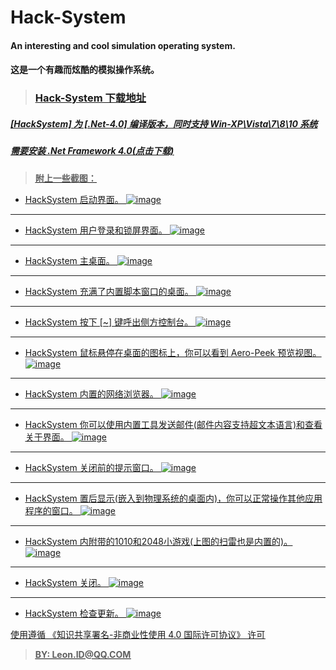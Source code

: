 # Hack-System

#### An interesting and cool simulation operating system.
#### 这是一个有趣而炫酷的模拟操作系统。

> ### __[<u>Hack-System 下载地址<u/>](https://raw.githubusercontent.com/CuteLeon/FileRepository/master/HackSystem-Execute/Hack%20System.exe)__

#####  [HackSystem] 为 [.Net-4.0] 编译版本，同时支持 Win-XP\Vista\7\8\10 系统
#####  需要安装 [<u>.Net Framework 4.0(点击下载)<u/>](https://raw.githubusercontent.com/CuteLeon/FileRepository/master/.Net%20Framework%20%204.0.exe)

> __附上一些截图：__

* HackSystem 启动界面。
![image](./Screenshot/thumb/CuteLeon.Hack-System.S01.jpg)
***
* HackSystem 用户登录和锁屏界面。
![image](./Screenshot/thumb/CuteLeon.Hack-System.S02.jpg)
***
* HackSystem 主桌面。
![image](./Screenshot/thumb/CuteLeon.Hack-System.S03.jpg)
***
* HackSystem 充满了内置脚本窗口的桌面。
![image](./Screenshot/thumb/CuteLeon.Hack-System.S04.jpg)
***
* HackSystem 按下 [~] 键呼出侧方控制台。
![image](./Screenshot/thumb/CuteLeon.Hack-System.S05.jpg)
***
* HackSystem 鼠标悬停在桌面的图标上，你可以看到 Aero-Peek 预览视图。
![image](./Screenshot/thumb/CuteLeon.Hack-System.S06.jpg)
***
* HackSystem 内置的网络浏览器。
![image](./Screenshot/thumb/CuteLeon.Hack-System.S07.jpg)
***
* HackSystem 你可以使用内置工具发送邮件(邮件内容支持超文本语言)和查看关于界面。
![image](./Screenshot/thumb/CuteLeon.Hack-System.S08.jpg)
***
* HackSystem 关闭前的提示窗口。
![image](./Screenshot/thumb/CuteLeon.Hack-System.S09.jpg)
***
* HackSystem 置后显示(嵌入到物理系统的桌面内)，你可以正常操作其他应用程序的窗口。
![image](./Screenshot/thumb/CuteLeon.Hack-System.S10.jpg)
***
* HackSystem 内附带的1010和2048小游戏(上图的扫雷也是内置的)。
![image](./Screenshot/thumb/CuteLeon.Hack-System.S11.jpg)
***
* HackSystem 关闭。
![image](./Screenshot/thumb/CuteLeon.Hack-System.S12.jpg)
***
* HackSystem 检查更新。
![image](./Screenshot/thumb/CuteLeon.Hack-System.S13.jpg)

使用遵循 [<u>《知识共享署名-非商业性使用 4.0 国际许可协议》<u/>](https://creativecommons.org/licenses/by-nc/4.0/) 许可
> __BY: Leon.ID@QQ.COM__
